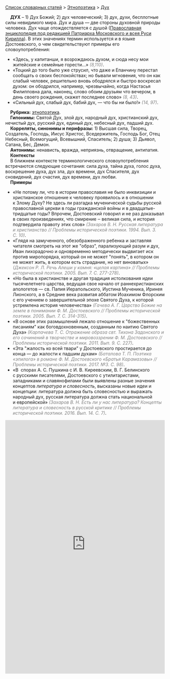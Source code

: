 <style>
st { color: Gray;
  font-style: italic;}
</style>

[Список словарных статей](https://thesaurus-dostoevsky.github.io/Thesaurus/) > [Этнопоэтика](ethnopoe.md) > [Дух](дух.md) 

&nbsp;&nbsp;&nbsp;&nbsp;**ДУХ** – 1) Дух Божий; 2) дух человеческий; 3) дух, духи, бесплотные силы невидимого мира. Дух и душа — две стороны духовной природы человека. Дух чаще отождествляется с душой ([Православная энциклопедия под редакцией Патриарха Московского и всея Руси Кирилла](https://pravenc.ru/)). В этих значениях термин используется и в языке Достоевского, о чем свидетельствуют примеры его словоупотребления:
* «Здесь, у капитанши, я возрождаюсь духом, и сюда несу мои житейские и семейные горести...» <st>(8,110)</st>.
* «Тоцкий до того было уже струсил, что даже и Епанчину перестал сообщать о своих беспокойствах; но бывали мгновения, что он как слабый человек, решительно вновь ободрялся и быстро воскресал духом: он ободрился, например, чрезвычайно, когда Настасья Филипповна дала, наконец, слово обоим друзьям что вечером, в день своего рождения, скажет последнее слово» <st>(8, 43)</st>.  
* «Сильный дух, слабый дух, бабий дух, — что бы ни было!» <st>(14, 
97)</st>.  

&nbsp;&nbsp;&nbsp;&nbsp;**Рубрика:** [этнопоэтика](ethnopoe.md).  
&nbsp;&nbsp;&nbsp;&nbsp;**Гипонимы:** Святой Дух, злой дух, народный дух, христианский дух, нечистый дух, русский дух, единый дух, небесный дух, падший дух.  
&nbsp;&nbsp;&nbsp;&nbsp;**Корреляты, синонимы и перифразы:** 1) Высшая сила, Творец, Создатель, Господь, Иисус Христос, Вседержитель, Господь Бог, Отец Небесный, Всемогущий, Всевышний, Спаситель; 2) душа; 3) Дьявол, Сатана, Бес, Демон.  
&nbsp;&nbsp;&nbsp;&nbsp;**Антонимы:** ненависть, вражда, неприязнь, отвращение, антипатия.  
&nbsp;&nbsp;&nbsp;&nbsp;**Контексты**  
&nbsp;&nbsp;&nbsp;&nbsp;В ближнем контексте терминологического словоупотребления  встречаются следующие сочетания: сила духа, тайна духа, голос духа, воскрешение духа, дух зла, дух времени, дух Спасителя, дух сновидений, дух счастия, дух времени, дух любви.  <br>
&nbsp;&nbsp;&nbsp;&nbsp;**Примеры**  
* «Не потому ли, что в истории православия не было инквизиции и христианское отношение к человеку проявилось и в отношении к Злому Духу? Не здесь ли разгадка мученической судьбы русской православной церкви в годы гражданской войны и в двадцатые-тридцатые годы? Впрочем, Достоевский говорил и не раз доказывал в своих произведениях, что смирение ‒ великая сила, и история подтвердила правоту этих слов» <st>(Захаров В. Н. Русская литература и христианство // Проблемы исторической поэтики. 1994. Вып. 3. С. 10)</st>.
* «Глядя на замученного, обезображенного ребенка и заставляя читателя смотреть на этот же "образ", парализующий разум и дух, Иван лихорадочно и одновременно методически выдвигает иск против миропорядка, который он не может "понять", в котором он не может жить, в котором есть страдание, но нет виноватых» <st>(Джексон Р. Л. Речь Алеши у камня: «целая картина» // Проблемы исторической поэтики. 2005. Вып. 7. С. 277-278)</st>.
* «Но была в христианстве и другая традиция истолкования идеи тысячелетнего царства, ведущая свое начало от раннехристианских апологетов — св. Папия Иерапольского, Иустина Мученика, Иринея Лионского, а в Средние века развитая аббатом Иоахимом Флорским с его учением о завершительной эпохе Святого Духа, к которой устремлена история человечества» <st>(Гачева А. Г. Царство Божие на земле в понимании Ф. М. Достоевского // Проблемы исторической поэтики. 2005. Вып. 7. С. 314-315)</st>.
* «В основе этих размышлений лежало отношение к "божественных писаниям" как боговдохновенным, созданным по наитию Святого Духа» <st>(Карпачева Т. С. Отражение образа свт. Тихона Задонского и его сочинений в творчестве и мировоззрении Ф. М. Достоевского // Проблемы исторической поэтики. 2011. Вып. 9. С. 227)</st>.
* «Эта "жалость ко всей твари" у Достоевского простирается до конца — до жалости к падшим духам» <st>(Баталова Т. П. Поэтика «эпилога» в романе Ф. М. Достоевского «Братья Карамазовы» // Проблемы исторической поэтики. 2017. №3. С. 98)</st>.  
* «В  спорах А. С. Пушкина с И. В. Киреевским, В. Г. Белинского с русскими писателями, Достоевского с утилитаристами, западниками и славянофилами были выявлены разные значения концептов *литература и словесность*, высказаны новые идеи и концепции: литература должна быть словесностью и выражать народный дух, русская литература должна стать национальной и европейской» <st>(Захаров В. Н. Есть ли у нас литература? Концепты литература и словесность в русской критике // Проблемы исторической поэтики. 2016. Вып. 14. С. 7)</st>. 

<iframe src="https://thesaurus-dostoevsky.github.io/nk/дух.html" style="border:0px;width:100%;height:800px" allowfullscreen="true" webkitallowfullscreen="true" mozallowfullscreen="true">
